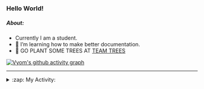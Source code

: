 ### Hello World!

##### About:
- Currently I am a student.
- 🌱 I’m learning how to make better documentation.
- 🌱 GO PLANT SOME TREES AT [TEAM TREES](https://teamtrees.org/)

[![Vyom's github activity graph](https://activity-graph.herokuapp.com/graph?username=Vyvy-vi)](https://github.com/ashutosh00710/github-readme-activity-graph)

---
<details>
  <summary>:zap: My Activity:</summary>
  
<!--START_SECTION:waka-->
![Code Time](http://img.shields.io/badge/Code%20Time-967%20hrs%2051%20mins-blue)

**I'm a Night 🦉** 

```text
🌞 Morning    96 commits     ███░░░░░░░░░░░░░░░░░░░░░░   13.62% 
🌆 Daytime    172 commits    ██████░░░░░░░░░░░░░░░░░░░   24.4% 
🌃 Evening    229 commits    ████████░░░░░░░░░░░░░░░░░   32.48% 
🌙 Night      208 commits    ███████░░░░░░░░░░░░░░░░░░   29.5%

```
📅 **I'm Most Productive on Sunday** 

```text
Monday       100 commits    ███░░░░░░░░░░░░░░░░░░░░░░   14.18% 
Tuesday      115 commits    ████░░░░░░░░░░░░░░░░░░░░░   16.31% 
Wednesday    89 commits     ███░░░░░░░░░░░░░░░░░░░░░░   12.62% 
Thursday     103 commits    ███░░░░░░░░░░░░░░░░░░░░░░   14.61% 
Friday       105 commits    ███░░░░░░░░░░░░░░░░░░░░░░   14.89% 
Saturday     76 commits     ██░░░░░░░░░░░░░░░░░░░░░░░   10.78% 
Sunday       117 commits    ████░░░░░░░░░░░░░░░░░░░░░   16.6%

```


📊 **This Week I Spent My Time On** 

```text
🔥 Editors: 
VS Code                  15 hrs 59 mins      █████████████████████████   100.0%

🐱‍💻 Projects: 
attendance-management-sys8 hrs 30 mins       █████████████░░░░░░░░░░░░   53.23% 
CSF                      7 hrs 16 mins       ███████████░░░░░░░░░░░░░░   45.53% 
praise                   11 mins             ░░░░░░░░░░░░░░░░░░░░░░░░░   1.24%

```


 Last Updated on 16/11/2022 14:04:17 UTC
<!--END_SECTION:waka-->
</details>
